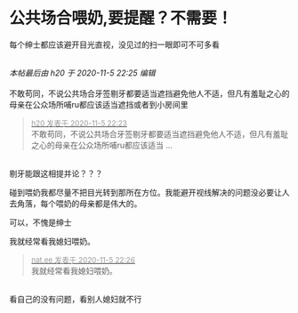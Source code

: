 # 公共场合喂奶,要提醒？不需要！


每个绅士都应该避开目光直视，没见过的扫一眼即可不可多看<br />
<br />


<i class="pstatus"> 本帖最后由 h20 于 2020-11-5 22:25 编辑 </i><br />
<br />
不敢苟同，不说公共场合牙签剔牙都要适当遮挡避免他人不适，但凡有羞耻之心的母亲在公众场所哺ru都应该适当遮挡或者到小房间里

<div class="quote"><blockquote><font size="2"><a href="https://www.hostloc.com/forum.php?mod=redirect&amp;goto=findpost&amp;pid=9409132&amp;ptid=763002" target="_blank"><font color="#999999">h20 发表于 2020-11-5 22:23</font></a></font><br />
不敢苟同，不说公共场合牙签剔牙都要适当遮挡避免他人不适，但凡有羞耻之心的母亲在公众场所哺ru都应该适当 ...</blockquote></div><br />
剔牙能跟这相提并论？？？

碰到喂奶我都尽量不把目光转到那所在方位。我能避开视线解决的问题没必要让人去角落，每个喂奶的母亲都是伟大的。<img id="aimg_xiI08" onclick="zoom(this, this.src, 0, 0, 0)" class="zoom" src="https://cdn.jsdelivr.net/gh/hishis/forum-master/public/images/patch.gif" onmouseover="img_onmouseoverfunc(this)" onload="thumbImg(this)" border="0" alt="" />

可以，不愧是绅士

我就经常看我媳妇喂奶。

<div class="quote"><blockquote><font size="2"><a href="https://www.hostloc.com/forum.php?mod=redirect&amp;goto=findpost&amp;pid=9409140&amp;ptid=763002" target="_blank"><font color="#999999">nat.ee 发表于 2020-11-5 22:26</font></a></font><br />
我就经常看我媳妇喂奶。</blockquote></div><br />
看自己的没有问题，看别人媳妇就不行
